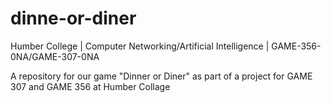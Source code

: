 # dinne-or-diner
Humber College | Computer Networking/Artificial Intelligence | GAME-356-0NA/GAME-307-0NA

A repository for our game "Dinner or Diner" as part of a project for GAME 307 and GAME 356 at Humber Collage
